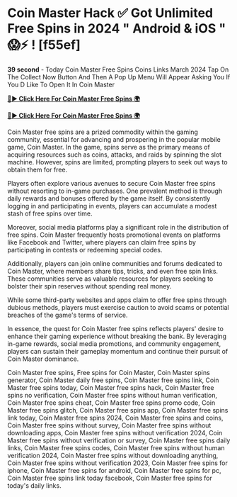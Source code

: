 # Coin Master Hack ✅ Got Unlimited Free Spins in 2024 " Android & iOS " 😱⚡️ ! [f55ef]

**39 second** - Today Coin Master Free Spins Coins Links March 2024 Tap On The Collect Now Button And Then A Pop Up Menu Will Appear Asking You If You D Like To Open It In Coin Master

[**🔴► Click Here For Coin Master Free Spins 🌍**](https://lejooam.github.io/Coin/)

[**🔴► Click Here For Coin Master Free Spins 🌍**](https://lejooam.github.io/Coin/)
 
Coin Master free spins are a prized commodity within the gaming community, essential for advancing and prospering in the popular mobile game, Coin Master. In the game, spins serve as the primary means of acquiring resources such as coins, attacks, and raids by spinning the slot machine. However, spins are limited, prompting players to seek out ways to obtain them for free.

Players often explore various avenues to secure Coin Master free spins without resorting to in-game purchases. One prevalent method is through daily rewards and bonuses offered by the game itself. By consistently logging in and participating in events, players can accumulate a modest stash of free spins over time.

Moreover, social media platforms play a significant role in the distribution of free spins. Coin Master frequently hosts promotional events on platforms like Facebook and Twitter, where players can claim free spins by participating in contests or redeeming special codes.

Additionally, players can join online communities and forums dedicated to Coin Master, where members share tips, tricks, and even free spin links. These communities serve as valuable resources for players seeking to bolster their spin reserves without spending real money.

While some third-party websites and apps claim to offer free spins through dubious methods, players must exercise caution to avoid scams or potential breaches of the game's terms of service.

In essence, the quest for Coin Master free spins reflects players' desire to enhance their gaming experience without breaking the bank. By leveraging in-game rewards, social media promotions, and community engagement, players can sustain their gameplay momentum and continue their pursuit of Coin Master dominance.

Coin Master free spins, Free spins for Coin Master, Coin Master spins generator, Coin Master daily free spins, Coin Master free spins link, Coin Master free spins today, Coin Master free spins hack, Coin Master free spins no verification, Coin Master free spins without human verification, Coin Master free spins cheat, Coin Master free spins promo code, Coin Master free spins glitch, Coin Master free spins app, Coin Master free spins link today, Coin Master free spins 2024, Coin Master free spins and coins, Coin Master free spins without survey, Coin Master free spins without downloading apps, Coin Master free spins without verification 2024, Coin Master free spins without verification or survey, Coin Master free spins daily links, Coin Master free spins codes, Coin Master free spins without human verification 2024, Coin Master free spins without downloading anything, Coin Master free spins without verification 2023, Coin Master free spins for iphone, Coin Master free spins for android, Coin Master free spins for pc, Coin Master free spins link today facebook, Coin Master free spins for today's daily links.
